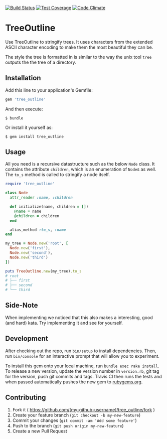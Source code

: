[![Build Status](https://travis-ci.org/flower-pot/tree_outline.svg?branch=master)](https://travis-ci.org/flower-pot/tree_outline)
[![Test Coverage](https://codeclimate.com/github/flower-pot/tree_outline/badges/coverage.svg)](https://codeclimate.com/github/flower-pot/tree_outline/coverage)
[![Code Climate](https://codeclimate.com/github/flower-pot/tree_outline/badges/gpa.svg)](https://codeclimate.com/github/flower-pot/tree_outline)

# TreeOutline

Use TreeOutline to stringify trees. It uses characters from the extended ASCII
character encoding to make them the most beautiful they can be.

The style the tree is formatted in is similar to the way the unix tool `tree`
outputs the the tree of a directory.

## Installation

Add this line to your application's Gemfile:

```ruby
gem 'tree_outline'
```

And then execute:

    $ bundle

Or install it yourself as:

    $ gem install tree_outline

## Usage

All you need is a recursive datastructure such as the below `Node` class. It
contains the attribute `children`, which is an enumeration of `Node`s as well.
The `to_s` method is called to stringify a node itself.

```ruby
require 'tree_outline'

class Node
  attr_reader :name, :children

  def initialize(name, children = [])
    @name = name
    @children = children
  end

  alias_method :to_s, :name
end

my_tree = Node.new('root', [
  Node.new('first'),
  Node.new('second'),
  Node.new('third')
])

puts TreeOutline.new(my_tree).to_s
# root
# ├── first
# ├── second
# └── third
```

## Side-Note

When implementing we noticed that this also makes a interesting, good (and
hard) kata. Try implementing it and see for yourself.

## Development

After checking out the repo, run `bin/setup` to install dependencies. Then, run
`bin/console` for an interactive prompt that will allow you to experiment.

To install this gem onto your local machine, run `bundle exec rake install`. To
release a new version, update the version number in `version.rb`, git tag for
the version, push git commits and tags. Travis CI then runs the tests and when
passed automatically pushes the new gem to
[rubygems.org](https://rubygems.org).

## Contributing

1. Fork it ( https://github.com/[my-github-username]/tree_outline/fork )
2. Create your feature branch (`git checkout -b my-new-feature`)
3. Commit your changes (`git commit -am 'Add some feature'`)
4. Push to the branch (`git push origin my-new-feature`)
5. Create a new Pull Request
